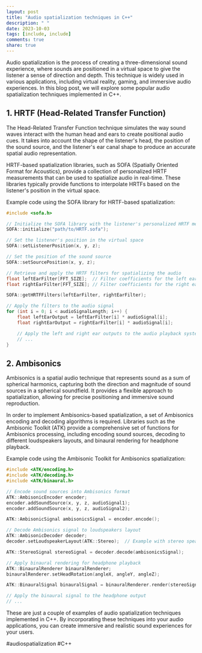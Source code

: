 ```yaml
---
layout: post
title: "Audio spatialization techniques in C++"
description: " "
date: 2023-10-03
tags: [include, include]
comments: true
share: true
---
```


Audio spatialization is the process of creating a three-dimensional sound experience, where sounds are positioned in a virtual space to give the listener a sense of direction and depth. This technique is widely used in various applications, including virtual reality, gaming, and immersive audio experiences. In this blog post, we will explore some popular audio spatialization techniques implemented in C++.

## 1. HRTF (Head-Related Transfer Function)

The Head-Related Transfer Function technique simulates the way sound waves interact with the human head and ears to create positional audio cues. It takes into account the shape of the listener's head, the position of the sound source, and the listener's ear canal shape to produce an accurate spatial audio representation.

HRTF-based spatialization libraries, such as SOFA (Spatially Oriented Format for Acoustics), provide a collection of personalized HRTF measurements that can be used to spatialize audio in real-time. These libraries typically provide functions to interpolate HRTFs based on the listener's position in the virtual space.

Example code using the SOFA library for HRTF-based spatialization:

```cpp
#include <sofa.h>

// Initialize the SOFA library with the listener's personalized HRTF measurements
SOFA::initialize("path/to/HRTF.sofa");

// Set the listener's position in the virtual space
SOFA::setListenerPosition(x, y, z);

// Set the position of the sound source
SOFA::setSourcePosition(x, y, z);

// Retrieve and apply the HRTF filters for spatializing the audio
float leftEarFilter[FFT_SIZE];  // Filter coefficients for the left ear
float rightEarFilter[FFT_SIZE]; // Filter coefficients for the right ear

SOFA::getHRTFFilters(leftEarFilter, rightEarFilter);

// Apply the filters to the audio signal
for (int i = 0; i < audioSignalLength; i++) {
    float leftEarOutput = leftEarFilter[i] * audioSignal[i];
    float rightEarOutput = rightEarFilter[i] * audioSignal[i];

    // Apply the left and right ear outputs to the audio playback system
    // ...
}
```

## 2. Ambisonics

Ambisonics is a spatial audio technique that represents sound as a sum of spherical harmonics, capturing both the direction and magnitude of sound sources in a spherical soundfield. It provides a flexible approach to spatialization, allowing for precise positioning and immersive sound reproduction.

In order to implement Ambisonics-based spatialization, a set of Ambisonics encoding and decoding algorithms is required. Libraries such as the Ambisonic Toolkit (ATK) provide a comprehensive set of functions for Ambisonics processing, including encoding sound sources, decoding to different loudspeakers layouts, and binaural rendering for headphone playback.

Example code using the Ambisonic Toolkit for Ambisonics spatialization:

```cpp
#include <ATK/encoding.h>
#include <ATK/decoding.h>
#include <ATK/binaural.h>

// Encode sound sources into Ambisonics format
ATK::AmbisonicEncoder encoder;
encoder.addSoundSource(x, y, z, audioSignal1);
encoder.addSoundSource(x, y, z, audioSignal2);

ATK::AmbisonicSignal ambisonicsSignal = encoder.encode();

// Decode Ambisonics signal to loudspeakers layout
ATK::AmbisonicDecoder decoder;
decoder.setLoudspeakerLayout(ATK::Stereo);  // Example with stereo speakers

ATK::StereoSignal stereoSignal = decoder.decode(ambisonicsSignal);

// Apply binaural rendering for headphone playback
ATK::BinauralRenderer binauralRenderer;
binauralRenderer.setHeadRotation(angleX, angleY, angleZ);

ATK::BinauralSignal binauralSignal = binauralRenderer.render(stereoSignal);

// Apply the binaural signal to the headphone output
// ...
```

These are just a couple of examples of audio spatialization techniques implemented in C++. By incorporating these techniques into your audio applications, you can create immersive and realistic sound experiences for your users.

#audiospatialization #C++